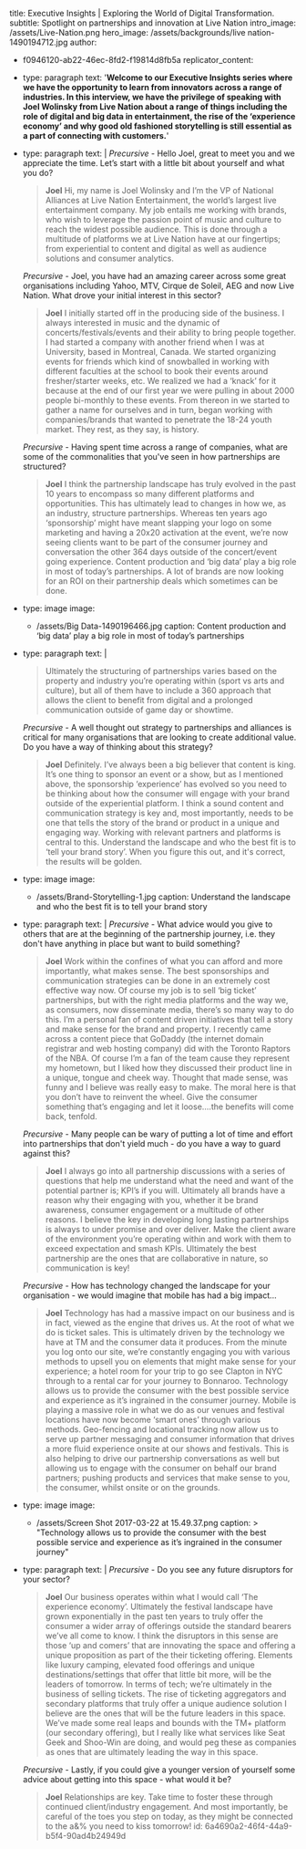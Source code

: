 title: Executive Insights | Exploring the World of Digital Transformation.
subtitle: Spotlight on partnerships and innovation at Live Nation
intro_image: /assets/Live-Nation.png
hero_image: /assets/backgrounds/live nation-1490194712.jpg
author:
  - f0946120-ab22-46ec-8fd2-f19814d8fb5a
replicator_content:
  - 
    type: paragraph
    text: '**Welcome to our Executive Insights series where we have the opportunity to learn from innovators across a range of industries. In this interview, we have the privilege of speaking with Joel Wolinsky from Live Nation about a range of things including the role of digital and big data in entertainment, the rise of the ‘experience economy’ and why good old fashioned storytelling is still essential as a part of connecting with customers.**'
  - 
    type: paragraph
    text: |
      *Precursive* - Hello Joel, great to meet you and we appreciate the time. Let’s start with a little bit about yourself and what you do?
      
      > **Joel**  Hi, my name is Joel Wolinsky and I’m the VP of National Alliances at Live Nation Entertainment, the world’s largest live entertainment company. My job entails me working with brands, who wish to leverage the passion point of music and culture to reach the widest possible audience. This is done through a multitude of platforms we at Live Nation have at our fingertips; from experiential to content and digital as well as audience solutions and consumer analytics.
      
      *Precursive* - Joel, you have had an amazing career across some great organisations including Yahoo, MTV, Cirque de Soleil, AEG and now Live Nation. What drove your initial interest in this sector?
      
      > **Joel**  I initially started off in the producing side of the business. I always interested in music and the dynamic of concerts/festivals/events and their ability to bring people together. I had started a company with another friend when I was at University, based in Montreal, Canada. We started organizing events for friends which kind of snowballed in working with different faculties at the school to book their events around fresher/starter weeks, etc. We realized we had a ‘knack’ for it because at the end of our first year we were pulling in about 2000 people bi-monthly to these events. From thereon in we started to gather a name for ourselves and in turn, began working with companies/brands that wanted to penetrate the 18-24 youth market. They rest, as they say, is history.
      
      *Precursive* - Having spent time across a range of companies, what are some of the commonalities that you've seen in how partnerships are structured?
      
      > **Joel**  I think the partnership landscape has truly evolved in the past 10 years to encompass so many different platforms and opportunities. This has ultimately lead to changes in how we, as an industry, structure partnerships. Whereas ten years ago ‘sponsorship’ might have meant slapping your logo on some marketing and having a 20x20 activation at the event, we’re now seeing clients want to be part of the consumer journey and conversation the other 364 days outside of the concert/event going experience. Content production and ‘big data’ play a big role in most of today’s partnerships. A lot of brands are now looking for an ROI on their partnership deals which sometimes can be done.
  - 
    type: image
    image:
      - /assets/Big Data-1490196466.jpg
    caption: Content production and ‘big data’ play a big role in most of today’s partnerships
  - 
    type: paragraph
    text: |
      > Ultimately the structuring of partnerships varies based on the property and industry you’re operating within (sport vs arts and culture), but all of them have to include a 360 approach that allows the client to benefit from digital and a prolonged communication outside of game day or showtime.
      
      *Precursive* - A well thought out strategy to partnerships and alliances is critical for many organisations that are looking to create additional value. Do you have a way of thinking about this strategy?
      
      > **Joel**  Definitely. I’ve always been a big believer that content is king. It’s one thing to sponsor an event or a show, but as I mentioned above, the sponsorship ‘experience’ has evolved so you need to be thinking about how the consumer will engage with your brand outside of the experiential platform. I think a sound content and communication strategy is key and, most importantly, needs to be one that tells the story of the brand or product in a unique and engaging way. Working with relevant partners and platforms is central to this. Understand the landscape and who the best fit is to ‘tell your brand story’. When you figure this out, and it's correct, the results will be golden.
  - 
    type: image
    image:
      - /assets/Brand-Storytelling-1.jpg
    caption: Understand the landscape and who the best fit is to tell your brand story
  - 
    type: paragraph
    text: |
      *Precursive* - What advice would you give to others that are at the beginning of the partnership journey, i.e. they don't have anything in place but want to build something?
      
      > **Joel**  Work within the confines of what you can afford and more importantly, what makes sense. The best sponsorships and communication strategies can be done in an extremely cost effective way now. Of course my job is to sell ‘big ticket’ partnerships, but with the right media platforms and the way we, as consumers, now disseminate media, there’s so many way to do this. I’m a personal fan of content driven initiatives that tell a story and make sense for the brand and property. I recently came across a content piece that GoDaddy (the internet domain registrar and web hosting company) did with the Toronto Raptors of the NBA. Of course I’m a fan of the team cause they represent my hometown, but I liked how they discussed their product line in a unique, tongue and cheek way. Thought that made sense, was funny and I believe was really easy to make. The moral here is that you don’t have to reinvent the wheel. Give the consumer something that’s engaging and let it loose….the benefits will come back, tenfold.
      
      *Precursive* - Many people can be wary of putting a lot of time and effort into partnerships that don't yield much - do you have a way to guard against this?
      
      > **Joel**  I always go into all partnership discussions with a series of questions that help me understand what the need and want of the potential partner is; KPI’s if you will. Ultimately all brands have a reason why their engaging with you, whether it be brand awareness, consumer engagement or a multitude of other reasons. I believe the key in developing long lasting partnerships is always to under promise and over deliver. Make the client aware of the environment you’re operating within and work with them to exceed expectation and smash KPIs. Ultimately the best partnership are the ones that are collaborative in nature, so communication is key!
      
      *Precursive* - How has technology changed the landscape for your organisation - we would imagine that mobile has had a big impact...
      
      > **Joel**  Technology has had a massive impact on our business and is in fact, viewed as the engine that drives us. At the root of what we do is ticket sales. This is ultimately driven by the technology we have at TM and the consumer data it produces. From the minute you log onto our site, we’re constantly engaging you with various methods to upsell you on elements that might make sense for your experience; a hotel room for your trip to go see Clapton in NYC through to a rental car for your journey to Bonnaroo. Technology allows us to provide the consumer with the best possible service and experience as it’s ingrained in the consumer journey. Mobile is playing a massive role in what we do as our venues and festival locations have now become ‘smart ones’ through various methods. Geo-fencing and locational tracking now allow us to serve up partner messaging and consumer information that drives a more fluid experience onsite at our shows and festivals. This is also helping to drive our partnership conversations as well but allowing us to engage with the consumer on behalf our brand partners; pushing products and services that make sense to you, the consumer, whilst onsite or on the grounds.
  - 
    type: image
    image:
      - /assets/Screen Shot 2017-03-22 at 15.49.37.png
    caption: >
      "Technology allows us to provide the consumer with the best possible service and experience as
      it’s ingrained in the consumer journey"
  - 
    type: paragraph
    text: |
      *Precursive* - Do you see any future disruptors for your sector?
      
      > **Joel**  Our business operates within what I would call ‘The experience economy’. Ultimately the festival landscape have grown exponentially in the past ten years to truly offer the consumer a wider array of offerings outside the standard bearers we’ve all come to know. I think the disruptors in this sense are those ‘up and comers’ that are innovating the space and offering a unique proposition as part of the their ticketing offering. Elements like luxury camping, elevated food offerings and unique destinations/settings that offer that little bit more, will be the leaders of tomorrow. In terms of tech; we’re ultimately in the business of selling tickets. The rise of ticketing aggregators and secondary platforms that truly offer a unique audience solution I believe are the ones that will be the future leaders in this space. We’ve made some real leaps and bounds with the TM+ platform (our secondary offering), but I really like what services like Seat Geek and Shoo-Win are doing, and would peg these as companies as ones that are ultimately leading the way in this space.
      
      *Precursive* - Lastly, if you could give a younger version of yourself some advice about getting into this space - what would it be?
      
      > **Joel**  Relationships are key. Take time to foster these through continued client/industry engagement. And most importantly, be careful of the toes you step on today, as they might be connected to the a&% you need to kiss tomorrow!
id: 6a4690a2-46f4-44a9-b5f4-90ad4b24949d
